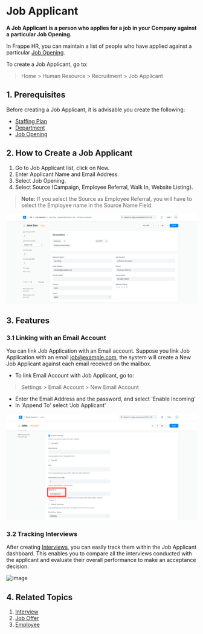 
# Job Applicant



**A Job Applicant is a person who applies for a job in your Company against a particular Job Opening.**

In Frappe HR, you can maintain a list of people who have applied against a particular [Job Opening](/docs/en/human-resources/job-opening).

To create a Job Applicant, go to:

> Home > Human Resource > Recruitment > Job Applicant

## 1. Prerequisites

Before creating a Job Applicant, it is advisable you create the following:

* [Staffing Plan](/docs/en/human-resources/staffing-plan)
* [Department](/docs/en/human-resources/department)
* [Job Opening](/docs/en/human-resources/job-opening)

## 2. How to Create a Job Applicant

1. Go to Job Applicant list, click on New.
2. Enter Applicant Name and Email Address.
3. Select Job Opening.
4. Select Source (Campaign, Employee Referral, Walk In, Website Listing).

> **Note:** If you select the Source as Employee Referral, you will have to select the Employee name in the Source Name Field.

![Job Applicant](/files/job-applicant.png)

## 3. Features

### 3.1 Linking with an Email Account

You can link Job Application with an Email account. Suppose you link Job Application with an email job@example.com, the system will create a New Job Applicant against each email received on the mailbox.

* To link Email Account with Job Applicant, go to:

> Settings > Email Account > New Email Account

* Enter the Email Address and the password, and select 'Enable Incoming'
* In 'Append To' select 'Job Applicant'

![Email Account](/files/email-account.png)

### **3.2 Tracking Interviews**

After creating [Interviews](https://frappehr.com/docs/v14/en/interview), you can easily track them within the Job Applicant dashboard. This enables you to compare all the interviews conducted with the applicant and evaluate their overall performance to make an acceptance decision.

![image](https://user-images.githubusercontent.com/24353136/135509483-97c4f78b-66a4-4a7a-b86f-37f20cf86956.png)

## 4. Related Topics

1. [Interview](https://frappehr.com/docs/v14/en/interview)
2. [Job Offer](/docs/en/human-resources/job-offer)
3. [Employee](/docs/en/human-resources/employee)



